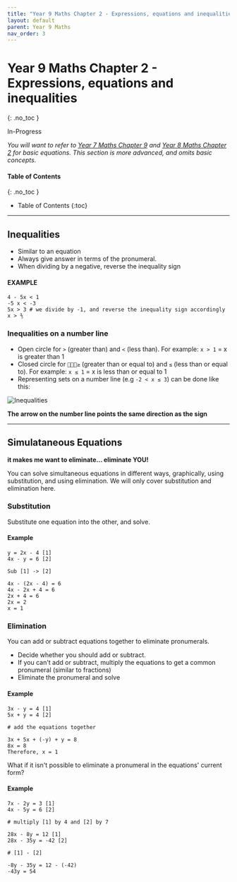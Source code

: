 ```yaml
---
title: "Year 9 Maths Chapter 2 - Expressions, equations and inequalities"
layout: default
parent: Year 9 Maths
nav_order: 3
---
```


# Year 9 Maths Chapter 2 - Expressions, equations and inequalities
{: .no_toc }

<label class="label label-blue">In-Progress</label>

*You will want to refer to [Year 7 Maths Chapter 9](../y7/y7c10.html) and [Year 8 Maths Chapter 2](../y8/y8c2.html) for basic equations. This section is more advanced, and omits basic concepts.*

#### Table of Contents
{: .no_toc }

* Table of Contents
{:toc}

***


## Inequalities

- Similar to an equation
- Always give answer in terms of the pronumeral.
- When dividing by a negative, reverse the inequality sign


#### EXAMPLE
```
4 - 5x < 1
-5 x < -3
5x > 3 # we divide by -1, and reverse the inequality sign accordingly
x > ⅗
```

### Inequalities on a number line

- Open circle for `>` (greater than) and `<` (less than). For example: `x > 1` = x is greater than 1
- Closed circle for `≥` (greater than or equal to) and `≤` (less than or equal to). For example: `x ≤ 1` = x is less than or equal to 1
- Representing sets on a number line (e.g `-2 < x ≤ 3`) can be done like this:

![Inequalities](/resources/maths/inequalites1.jpg)

**The arrow on the number line points the same direction as the sign**

***

## Simulataneous Equations
**it makes me want to eliminate... eliminate YOU!**

You can solve simultaneous equations in different ways, graphically, using substitution, and using elimination. We will only cover substitution and elimination here.

### Substitution

Substitute one equation into the other, and solve.

#### Example
    y = 2x - 4 [1]
    4x - y = 6 [2]

    Sub [1] -> [2]

    4x - (2x - 4) = 6
    4x - 2x + 4 = 6
    2x + 4 = 6
    2x = 2
    x = 1

### Elimination

You can add or subtract equations together to eliminate pronumerals. 

- Decide whether you should add or subtract.
- If you can't add or subtract, multiply the equations to get a common pronumeral (similar to fractions)
- Eliminate the pronumeral and solve

#### Example
    3x - y = 4 [1]
    5x + y = 4 [2]

    # add the equations together

    3x + 5x + (-y) + y = 8
    8x = 8
    Therefore, x = 1

What if it isn't possible to eliminate a pronumeral in the equations' current form?

#### Example
    7x - 2y = 3 [1]
    4x - 5y = 6 [2]

    # multiply [1] by 4 and [2] by 7

    28x - 8y = 12 [1]
    28x - 35y = -42 [2]

    # [1] - [2]

    -8y - 35y = 12 - (-42)
    -43y = 54


